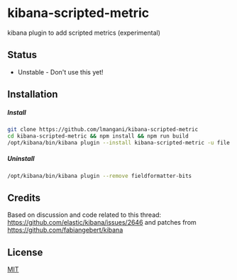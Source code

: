 kibana-scripted-metric
=================================

kibana plugin to add scripted metrics (experimental)


Status
------

* Unstable - Don't use this yet!


Installation
------------
##### Install
```bash
git clone https://github.com/lmangani/kibana-scripted-metric
cd kibana-scripted-metric && npm install && npm run build
/opt/kibana/bin/kibana plugin --install kibana-scripted-metric -u file://`pwd`/build/kibana_scripted_metric-0.0.1.zip
```

##### Uninstall
```bash
/opt/kibana/bin/kibana plugin --remove fieldformatter-bits
```

Credits
-------
Based on discussion and code related to this thread: https://github.com/elastic/kibana/issues/2646 
and patches from https://github.com/fabiangebert/kibana

License
-------
[MIT](/LICENSE)
